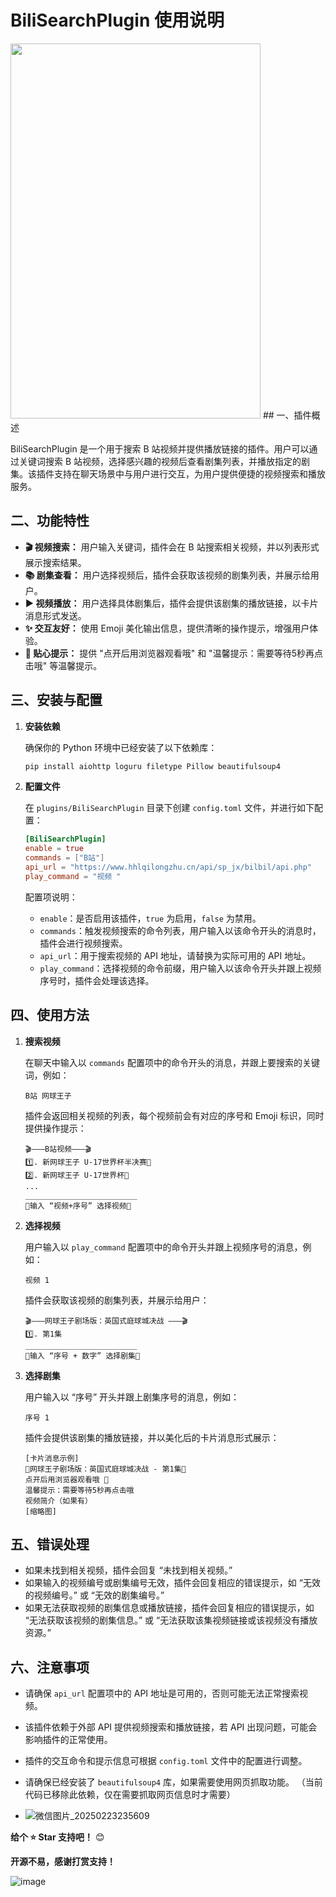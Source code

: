 # BiliSearchPlugin 使用说明

<img src="https://github.com/user-attachments/assets/a2627960-69d8-400d-903c-309dbeadf125" width="400" height="600">
## 一、插件概述

BiliSearchPlugin 是一个用于搜索 B 站视频并提供播放链接的插件。用户可以通过关键词搜索 B 站视频，选择感兴趣的视频后查看剧集列表，并播放指定的剧集。该插件支持在聊天场景中与用户进行交互，为用户提供便捷的视频搜索和播放服务。

## 二、功能特性

- **🎬 视频搜索：** 用户输入关键词，插件会在 B 站搜索相关视频，并以列表形式展示搜索结果。
- **📚 剧集查看：** 用户选择视频后，插件会获取该视频的剧集列表，并展示给用户。
- **▶️ 视频播放：** 用户选择具体剧集后，插件会提供该剧集的播放链接，以卡片消息形式发送。
- **✨ 交互友好：** 使用 Emoji 美化输出信息，提供清晰的操作提示，增强用户体验。
- **💬 贴心提示：** 提供 "点开后用浏览器观看哦" 和 "温馨提示：需要等待5秒再点击哦" 等温馨提示。

## 三、安装与配置

1.  **安装依赖**

    确保你的 Python 环境中已经安装了以下依赖库：

    ```bash
    pip install aiohttp loguru filetype Pillow beautifulsoup4
    ```

2.  **配置文件**

    在 `plugins/BiliSearchPlugin` 目录下创建 `config.toml` 文件，并进行如下配置：

    ```toml
    [BiliSearchPlugin]
    enable = true
    commands = ["B站"]
    api_url = "https://www.hhlqilongzhu.cn/api/sp_jx/bilbil/api.php"
    play_command = "视频 "
    ```

    配置项说明：

    -   `enable`：是否启用该插件，`true` 为启用，`false` 为禁用。
    -   `commands`：触发视频搜索的命令列表，用户输入以该命令开头的消息时，插件会进行视频搜索。
    -   `api_url`：用于搜索视频的 API 地址，请替换为实际可用的 API 地址。
    -   `play_command`：选择视频的命令前缀，用户输入以该命令开头并跟上视频序号时，插件会处理该选择。

## 四、使用方法

1.  **搜索视频**

    在聊天中输入以 `commands` 配置项中的命令开头的消息，并跟上要搜索的关键词，例如：

    ```plaintext
    B站 网球王子
    ```

    插件会返回相关视频的列表，每个视频前会有对应的序号和 Emoji 标识，同时提供操作提示：

    ```plaintext
    🎬———B站视频———🎬
    1️⃣. 新网球王子 U-17世界杯半决赛🎾
    2️⃣. 新网球王子 U-17世界杯🎾
    ...
    _________________________
    🎵输入 “视频+序号” 选择视频🎵
    ```

2.  **选择视频**

    用户输入以 `play_command` 配置项中的命令开头并跟上视频序号的消息，例如：

    ```plaintext
    视频 1
    ```

    插件会获取该视频的剧集列表，并展示给用户：

    ```plaintext
    🎬———网球王子剧场版：英国式庭球城决战 ———🎬
    1️⃣. 第1集
    _________________________
    🎵输入 “序号 + 数字” 选择剧集🎵
    ```

3.  **选择剧集**

    用户输入以 “序号” 开头并跟上剧集序号的消息，例如：

    ```plaintext
    序号 1
    ```

    插件会提供该剧集的播放链接，并以美化后的卡片消息形式展示：

    ```
    [卡片消息示例]
    🎉网球王子剧场版：英国式庭球城决战 - 第1集🎉
    点开后用浏览器观看哦 🎥
    温馨提示：需要等待5秒再点击哦
    视频简介（如果有）
    [缩略图]
    ```

## 五、错误处理

-   如果未找到相关视频，插件会回复 “未找到相关视频。”
-   如果输入的视频编号或剧集编号无效，插件会回复相应的错误提示，如 “无效的视频编号。” 或 “无效的剧集编号。”
-   如果无法获取视频的剧集信息或播放链接，插件会回复相应的错误提示，如 “无法获取该视频的剧集信息。” 或 “无法获取该集视频链接或该视频没有播放资源。”

## 六、注意事项

-   请确保 `api_url` 配置项中的 API 地址是可用的，否则可能无法正常搜索视频。
-   该插件依赖于外部 API 提供视频搜索和播放链接，若 API 出现问题，可能会影响插件的正常使用。
-   插件的交互命令和提示信息可根据 `config.toml` 文件中的配置进行调整。
-   请确保已经安装了 `beautifulsoup4` 库，如果需要使用网页抓取功能。 （当前代码已移除此依赖，仅在需要抓取网页信息时才需要）

-   ![微信图片_20250223235609](https://github.com/user-attachments/assets/6cc415fd-05f3-4b1c-80fb-4796ea6391a2)

**给个 ⭐ Star 支持吧！** 😊

**开源不易，感谢打赏支持！**

![image](https://github.com/user-attachments/assets/2dde3b46-85a1-4f22-8a54-3928ef59b85f)

